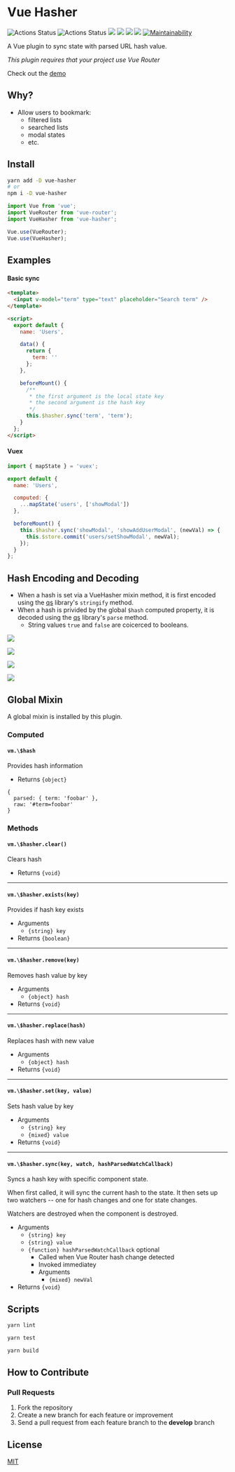 # Vue Hasher

![Actions Status](https://github.com/crishellco/vue-hasher/workflows/Build/badge.svg) ![Actions Status](https://github.com/crishellco/vue-hasher/workflows/Deploy/badge.svg) ![](badges/badge-branches.svg) ![](badges/badge-functionss.svg) ![](badges/badge-lines.svg) ![](badges/badge-statements.svg) [![Maintainability](https://api.codeclimate.com/v1/badges/1cb0265d286a10d3a2c0/maintainability)](https://codeclimate.com/github/crishellco/vue-hasher/maintainability)

A Vue plugin to sync state with parsed URL hash value.

_This plugin requires that your project use Vue Router_

Check out the [demo](https://vue-hasher.netlify.com/)

## Why?

- Allow users to bookmark:
  - filtered lists
  - searched lists
  - modal states
  - etc.

## Install

```bash
yarn add -D vue-hasher
# or
npm i -D vue-hasher
```

```javascript
import Vue from 'vue';
import VueRouter from 'vue-router';
import VueHasher from 'vue-hasher';

Vue.use(VueRouter);
Vue.use(VueHasher);
```

## Examples

#### Basic sync

```html
<template>
  <input v-model="term" type="text" placeholder="Search term" />
</template>

<script>
  export default {
    name: 'Users',

    data() {
      return {
        term: ''
      };
    },

    beforeMount() {
      /**
       * the first argument is the local state key
       * the second argument is the hash key
       */
      this.$hasher.sync('term', 'term');
    }
  };
</script>
```

#### Vuex

```javascript
import { mapState } = 'vuex';

export default {
  name: 'Users',

  computed: {
    ...mapState('users', ['showModal'])
  },

  beforeMount() {
    this.$hasher.sync('showModal', 'showAddUserModal', (newVal) => {
      this.$store.commit('users/setShowModal', newVal);
    });
  }
};
```

## Hash Encoding and Decoding

- When a hash is set via a VueHasher mixin method, it is first encoded using the [qs](https://www.npmjs.com/package/qs) library's `stringify` method.
- When a hash is privided by the global `$hash` computed property, it is decoded using the [qs](https://www.npmjs.com/package/qs) library's `parse` method.
  - String values `true` and `false` are coicerced to booleans.

![](assets/url-term.png)

![](assets/computed-term.png)

![](assets/url-filters.png)

![](assets/computed-filters.png)

## Global Mixin

A global mixin is installed by this plugin.

### Computed

#### `vm.\$hash`

Provides hash information

- Returns `{object}`

```
{
  parsed: { term: 'foobar' },
  raw: '#term=foobar'
}
```

### Methods

#### `vm.\$hasher.clear()`

Clears hash

- Returns `{void}`

---

#### `vm.\$hasher.exists(key)`

Provides if hash key exists

- Arguments
  - `{string} key`
- Returns `{boolean}`

---

#### `vm.\$hasher.remove(key)`

Removes hash value by key

- Arguments
  - `{object} hash`
- Returns `{void}`

---

#### `vm.\$hasher.replace(hash)`

Replaces hash with new value

- Arguments
  - `{object} hash`
- Returns `{void}`

---

#### `vm.\$hasher.set(key, value)`

Sets hash value by key

- Arguments
  - `{string} key`
  - `{mixed} value`
- Returns `{void}`

---

#### `vm.\$hasher.sync(key, watch, hashParsedWatchCallback)`

Syncs a hash key with specific component state.

When first called, it will sync the current hash to the state. It then sets up two watchers -- one for hash changes and one for state changes.

Watchers are destroyed when the component is destroyed.

- Arguments
  - `{string} key`
  - `{string} value`
  - `{function} hashParsedWatchCallback` optional
    - Called when Vue Router hash change detected
    - Invoked immediatey
    - Arguments
      - `{mixed} newVal`
- Returns `{void}`

## Scripts

```bash
yarn lint
```

```bash
yarn test
```

```bash
yarn build
```

## How to Contribute

### Pull Requests

1. Fork the repository
2. Create a new branch for each feature or improvement
3. Send a pull request from each feature branch to the **develop** branch

## License

[MIT](http://opensource.org/licenses/MIT)
